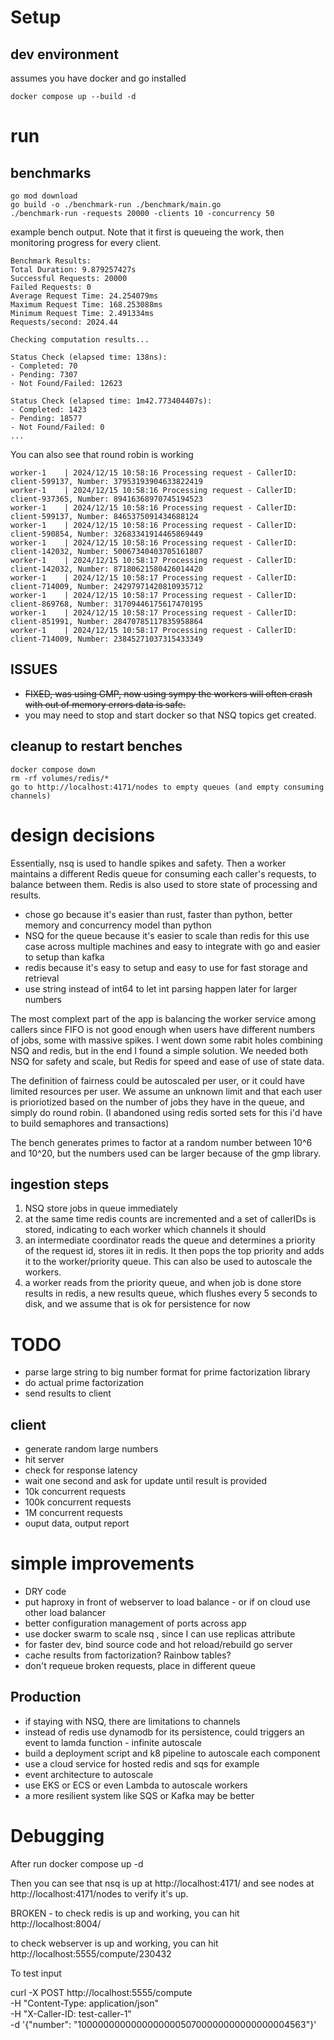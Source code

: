 # Setup

## dev environment

assumes you have docker and go installed

    docker compose up --build -d

# run 
 
##  benchmarks

    go mod download
    go build -o ./benchmark-run ./benchmark/main.go
    ./benchmark-run -requests 20000 -clients 10 -concurrency 50 


 example bench output. Note that it first is queueing the work, then monitoring progress for every client.

    Benchmark Results:
    Total Duration: 9.879257427s
    Successful Requests: 20000
    Failed Requests: 0
    Average Request Time: 24.254079ms
    Maximum Request Time: 168.253088ms
    Minimum Request Time: 2.491334ms
    Requests/second: 2024.44

    Checking computation results...

    Status Check (elapsed time: 138ns):
    - Completed: 70
    - Pending: 7307
    - Not Found/Failed: 12623

    Status Check (elapsed time: 1m42.773404407s):
    - Completed: 1423
    - Pending: 18577
    - Not Found/Failed: 0
    ...

You can also see that round robin is working


    worker-1    | 2024/12/15 10:58:16 Processing request - CallerID: client-599137, Number: 37953193904633822419
    worker-1    | 2024/12/15 10:58:16 Processing request - CallerID: client-937365, Number: 89416368970745194523
    worker-1    | 2024/12/15 10:58:16 Processing request - CallerID: client-599137, Number: 8465375091434688124
    worker-1    | 2024/12/15 10:58:16 Processing request - CallerID: client-590854, Number: 32683341914465869449
    worker-1    | 2024/12/15 10:58:16 Processing request - CallerID: client-142032, Number: 50067340403705161807
    worker-1    | 2024/12/15 10:58:17 Processing request - CallerID: client-142032, Number: 87180621580426014420
    worker-1    | 2024/12/15 10:58:17 Processing request - CallerID: client-714009, Number: 24297971420810935712
    worker-1    | 2024/12/15 10:58:17 Processing request - CallerID: client-869768, Number: 31709446175617470195
    worker-1    | 2024/12/15 10:58:17 Processing request - CallerID: client-851991, Number: 28470785117835958864
    worker-1    | 2024/12/15 10:58:17 Processing request - CallerID: client-714009, Number: 23845271037315433349



## ISSUES

 - ~~FIXED, was using GMP, now using sympy the workers will often crash with out of memory errors data is safe.~~
 - you may need to stop and start docker so that NSQ topics get created. 
 
 ## cleanup to restart benches

    docker compose down 
    rm -rf volumes/redis/*
    go to http://localhost:4171/nodes to empty queues (and empty consuming channels)




# design decisions

Essentially, nsq is used to handle spikes and safety. Then a worker maintains a different Redis queue for consuming each caller's requests, to balance between them. Redis is also used to store state of processing and results. 

- chose go because it's easier than rust, faster than python, better memory and concurrency model than python
-  NSQ for the queue because it's easier to scale than redis for this use case across multiple machines and easy to integrate with go and easier to setup than kafka
-  redis because it's easy to setup and easy to use for fast storage and retrieval
- use string instead of int64 to let int parsing happen later for larger numbers

The most complext part of the app is balancing the worker service among callers since FIFO is not good enough when users have different numbers of jobs, some with massive spikes. I went down some rabit holes combining NSQ and redis, but in the end I found a simple solution.
We needed both NSQ for safety and scale, but Redis for speed and ease of use of state data.  

The definition of fairness could be autoscaled per user, or it could have limited resources per user. We assume an unknown limit and that each user is prioriotized based on the number of jobs they have in the queue, and simply do round robin. (I abandoned using redis sorted sets for this i'd have to build semaphores and transactions)

The bench generates primes to factor at   a random number between 10^6 and 10^20, but the numbers used can be larger because of the gmp library.
 
## ingestion steps

1. NSQ store jobs in queue immediately 
2. at the same time redis counts are incremented and a set of callerIDs is stored, indicating to each worker which channels it should 
3. an intermediate coordinator reads the queue and determines a priority of the request id, stores iit in redis. It then pops the top priority and adds it to the worker/priority queue. This can also be used to autoscale the workers.
4.  a worker reads from the priority queue, and when job is done store results in redis, a new results queue, which flushes every 5 seconds to disk, and we assume that is ok for persistence for now



# TODO
 
 - parse large string to big number format for prime factorization library
 - do actual prime factorization
 - send results to client

 ## client
 
  - generate random large numbers
  - hit server
  - check for response latency
  - wait one second and ask for update until result is provided
  - 10k concurrent requests
  - 100k concurrent requests
  - 1M concurrent requests
  - ouput data, output report

# simple improvements
- DRY code
- put haproxy in front of webserver to load balance - or if on cloud use other load balancer 
- better configuration management of ports across app
- use docker swarm to scale nsq , since I can use replicas attribute  
- for faster dev, bind source code and hot reload/rebuild go server
- cache results from factorization? Rainbow tables?
- don't requeue broken requests, place in different queue

## Production
- if staying with NSQ, there are limitations to channels
- instead of redis use dynamodb for its  persistence, could triggers an event to lamda function - infinite autoscale
- build a deployment script and k8 pipeline to autoscale each component
- use a cloud service for hosted redis and sqs for example
 - event architecture to autoscale 
 - use EKS or ECS or even Lambda to autoscale workers
 - a more resilient system like SQS or Kafka may be better 

# Debugging

After 
    run docker compose up -d

Then you can see that nsq is up at http://localhost:4171/ and see nodes at http://localhost:4171/nodes to verify it's up.

BROKEN - to check redis is up and working, you can hit 
http://localhost:8004/

to check webserver is up and working, you can hit 
http://localhost:5555/compute/230432

To test input 

curl -X POST http://localhost:5555/compute \
  -H "Content-Type: application/json" \
  -H "X-Caller-ID: test-caller-1" \
  -d '{"number": "100000000000000000050700000000000000004563"}'

 
 